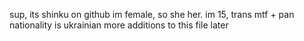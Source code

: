 sup, its shinku on github
im female, so she her. 
im 15, trans mtf + pan
nationality is ukrainian
more additions to this file later
<!---
TippGitHub/TippGitHub is a ✨ special ✨ repository because its `README.md` (this file) appears on your GitHub profile.
You can click the Preview link to take a look at your changes.
--->
